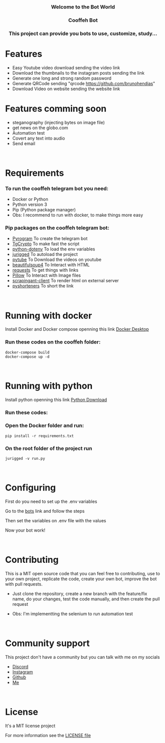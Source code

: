 <div align="center">

### Welcome to the Bot World

### Cooffeh Bot

### This project can provide you bots to use, customize, study...

</div>

# Features
- Easy Youtube video download sending the video link
- Download the thumbnails to the instagram posts sending the link
- Generate one long and strong random password
- Generate QRCode sending "qrcode https://github.com/brunohendias"
- Download Video on website sending the website link

# Features comming soon
- steganography (injecting bytes on image file)
- get news on the globo.com
- Automation test
- Covert any text into audio
- Send email

<br>

# Requirements

### To run the cooffeh telegram bot you need:
- Docker or Python
- Python version 3
- Pip (Python package manager)
- Obs: I recommend to run with docker, to make things more easy

### Pip packages on the cooffeh telegram bot:
- [Pyrogram](https://pypi.org/project/Pyrogram/) To create the telegram bot
- [TgCrypto](https://pypi.org/project/TgCrypto/) To make fast the script
- [python-dotenv](https://pypi.org/project/python-dotenv/) To load the env variables
- [jurigged](https://pypi.org/project/jurigged/) To autoload the project
- [pytube](https://pypi.org/project/pytube/) To Download the videos on youtube
- [beautifulsoup4](https://pypi.org/project/beautifulsoup4/) To Interact with HTML
- [requests](https://pypi.org/project/requests/) To get things with links
- [Pillow](https://pypi.org/project/Pillow/) To Interact with Image files
- [scrapingant-client](https://docs.scrapingant.com) To render html on external server
- [pyshorteners](https://pypi.org/project/pyshorteners/) To short the link

<br>

# Running with docker

Install Docker and Docker compose openning this link [Docker Desktop](https://www.docker.com/products/docker-desktop/)

### Run these codes on the cooffeh folder:
```
docker-compose build
docker-compose up -d
```

<br>

# Running with python

Install python openning this link [Python Download](https://www.python.org/downloads/)

### Run these codes:

### Open the Docker folder and run: 
```
pip install -r requirements.txt
```

### On the root folder of the project run
```
jurigged -v run.py
```

<br>


# Configuring

First do you need to set up the .env variables

Go to the [bots](https://core.telegram.org/bots) link and follow the steps

Then set the variables on .env file with the values

Now your bot work!

<br>

# Contributing

This is a MIT open source code that you can feel free to contributing, use to your own project, replicate the code, create your own bot, improve the bot with pull requests.

- Just clone the repository, create a new branch with the feature/fix name, do your changes, test the code manually, and then create the pull request

- Obs: I'm implementting the selenium to run automation test

<br>

# Community support

This project don't have a community but you can talk with me on my socials
- [Discord](https://discord.gg/xUwQtJPBSP)
- [Instagram](https://www.instagram.com/bbrrunoh/)
- [Github](https://github.com/brunohendias)
- [Me](https://t.me/cooffeh_bot)

<br>

# License

It's a MIT license project

For more information see the [LICENSE file](https://github.com/brunohendias/Bots/blob/main/LICENSE)
